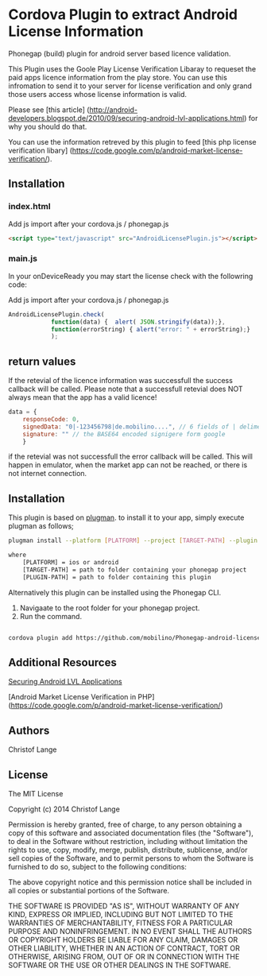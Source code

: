 Cordova Plugin to extract Android License Information
===============================

Phonegap (build) plugin for android server based licence validation.

This Plugin uses the Goole Play License Verification Libaray to requeset the paid apps licence information from the play store. You can use this infromation to send it to your server for license verification and only grand those users access whose license information is valid.

Please see [this article] (http://android-developers.blogspot.de/2010/09/securing-android-lvl-applications.html) for why you should do that.

You can use the information retreved by this plugin to feed [this php license verification libary] (https://code.google.com/p/android-market-license-verification/).

## Installation

### index.html

Add js import after your cordova.js / phonegap.js
```html
<script type="text/javascript" src="AndroidLicensePlugin.js"></script>
```

### main.js

In your onDeviceReady you may start the license check with the followring code:

Add js import after your cordova.js / phonegap.js
```js
AndroidLicensePlugin.check(
        	function(data) {  alert( JSON.stringify(data));},
         	function(errorString) { alert("error: " + errorString);}
         	);
```

## return values

If the retevial of the licence information was successfull the success callback will be called. Please note that a successfull retevial does NOT always mean that the app has a valid licence!
```js
data = {
	responseCode: 0,
	signedData: "0|-123456798|de.mobilino....", // 6 fields of | delimert data
	signature: "" // the BASE64 encoded signigere form google
	} 
```
if the retevial was not successfull the error callback will be called. This will happen in emulator, when the market app can not be reached, or there is not internet connection.

## Installation
This plugin is based on [plugman](https://github.com/apache/cordova-plugman). to install it to your app,
simply execute plugman as follows;

```sh
plugman install --platform [PLATFORM] --project [TARGET-PATH] --plugin [PLUGIN-PATH]

where
	[PLATFORM] = ios or android
	[TARGET-PATH] = path to folder containing your phonegap project
	[PLUGIN-PATH] = path to folder containing this plugin
```

Alternatively this plugin can be installed using the Phonegap CLI.

1) Navigaate to the root folder for your phonegap project.
2) Run the command.

```sh

cordova plugin add https://github.com/mobilino/Phonegap-android-license-plugin.git


```

## Additional Resources

[Securing Android LVL Applications](http://android-developers.blogspot.de/2010/09/securing-android-lvl-applications.html)

[Android Market License Verification in PHP] (https://code.google.com/p/android-market-license-verification/)

## Authors ##

Christof Lange

## License ##

The MIT License

Copyright (c) 2014 Christof Lange

Permission is hereby granted, free of charge, to any person obtaining a copy
of this software and associated documentation files (the "Software"), to deal
in the Software without restriction, including without limitation the rights
to use, copy, modify, merge, publish, distribute, sublicense, and/or sell
copies of the Software, and to permit persons to whom the Software is
furnished to do so, subject to the following conditions:

The above copyright notice and this permission notice shall be included in
all copies or substantial portions of the Software.

THE SOFTWARE IS PROVIDED "AS IS", WITHOUT WARRANTY OF ANY KIND, EXPRESS OR
IMPLIED, INCLUDING BUT NOT LIMITED TO THE WARRANTIES OF MERCHANTABILITY,
FITNESS FOR A PARTICULAR PURPOSE AND NONINFRINGEMENT. IN NO EVENT SHALL THE
AUTHORS OR COPYRIGHT HOLDERS BE LIABLE FOR ANY CLAIM, DAMAGES OR OTHER
LIABILITY, WHETHER IN AN ACTION OF CONTRACT, TORT OR OTHERWISE, ARISING FROM,
OUT OF OR IN CONNECTION WITH THE SOFTWARE OR THE USE OR OTHER DEALINGS IN
THE SOFTWARE.
